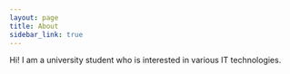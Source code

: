 ```yaml
---
layout: page
title: About
sidebar_link: true
---
```


<p class="message">
  Hi! I am a university student who is interested in various IT technologies.
</p>
